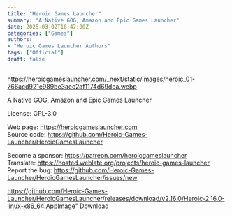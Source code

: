 ```yaml
---
title: "Heroic Games Launcher"
summary: "A Native GOG, Amazon and Epic Games Launcher"
date: 2025-03-02T16:47:00Z
categories: ["Games"]
authors:
- "Heroic Games Launcher Authors"
tags: ["Official"]
draft: false
---
```


https://heroicgameslauncher.com/_next/static/images/heroic_01-766acd921e989be3aec2af1174d69dea.webp

A Native GOG, Amazon and Epic Games Launcher

License: GPL-3.0

Web page: <https://heroicgameslauncher.com>  
Source code: <https://github.com/Heroic-Games-Launcher/HeroicGamesLauncher>

Become a sponsor: <https://patreon.com/heroicgameslauncher>  
Translate: <https://hosted.weblate.org/projects/heroic-games-launcher>  
Report the bug: <https://github.com/Heroic-Games-Launcher/HeroicGamesLauncher/issues/new>  

https://github.com/Heroic-Games-Launcher/HeroicGamesLauncher/releases/download/v2.16.0/Heroic-2.16.0-linux-x86_64.AppImage" 
Download
